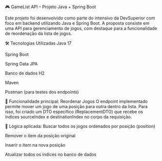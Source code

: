 🎮 GameList API – Projeto Java + Spring Boot

Este projeto foi desenvolvido como parte do intensivo da DevSuperior com foco em backend utilizando Java e Spring Boot.
A proposta consiste em uma API para gerenciamento de jogos, com destaque para a funcionalidade de reordenação da lista de jogos.

🛠️ Tecnologias Utilizadas
Java 17

Spring Boot

Spring Data JPA

Banco de dados H2

Maven

Postman (para testes dos endpoints)

📌 Funcionalidade principal: Reordenar Jogos
O endpoint implementado permite mover um jogo de uma posição para outra dentro da lista.
Para isso, foi criado um DTO específico (ReplacementDTO) que recebe os índices sourceIndex e destinationIndex no corpo da requisição.

🧠 Lógica aplicada:
Buscar todos os jogos ordenados por posição (position)

Remover o item da posição original

Inserir o item na nova posição

Atualizar todos os índices no banco de dados
